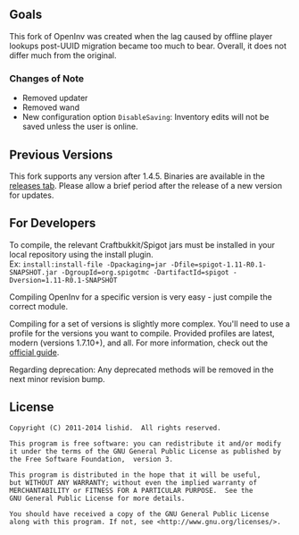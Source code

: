 ## Goals
This fork of OpenInv was created when the lag caused by offline player lookups post-UUID migration became too much to bear. Overall, it does not differ much from the original.

### Changes of Note
- Removed updater
- Removed wand
- New configuration option `DisableSaving`: Inventory edits will not be saved unless the user is online.

## Previous Versions
This fork supports any version after 1.4.5. Binaries are available in the [releases tab](https://github.com/Jikoo/OpenInv/releases). Please allow a brief period after the release of a new version for updates.

## For Developers
To compile, the relevant Craftbukkit/Spigot jars must be installed in your local repository using the install plugin.  
Ex: `install:install-file -Dpackaging=jar -Dfile=spigot-1.11-R0.1-SNAPSHOT.jar -DgroupId=org.spigotmc -DartifactId=spigot -Dversion=1.11-R0.1-SNAPSHOT`

Compiling OpenInv for a specific version is very easy - just compile the correct module.

Compiling for a set of versions is slightly more complex. You'll need to use a profile for the versions you want to compile. Provided profiles are latest, modern (versions 1.7.10+), and all. For more information, check out the [official guide](http://maven.apache.org/guides/introduction/introduction-to-profiles.html).

Regarding deprecation: Any deprecated methods will be removed in the next minor revision bump.

## License
```
Copyright (C) 2011-2014 lishid.  All rights reserved.

This program is free software: you can redistribute it and/or modify
it under the terms of the GNU General Public License as published by
the Free Software Foundation,  version 3.

This program is distributed in the hope that it will be useful,
but WITHOUT ANY WARRANTY; without even the implied warranty of
MERCHANTABILITY or FITNESS FOR A PARTICULAR PURPOSE.  See the
GNU General Public License for more details.

You should have received a copy of the GNU General Public License
along with this program. If not, see <http://www.gnu.org/licenses/>.
```